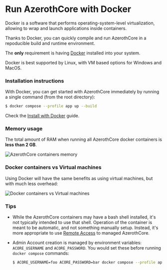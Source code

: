 # Run AzerothCore with Docker

Docker is a software that performs operating-system-level virtualization, allowing to wrap and launch applications inside containers.

Thanks to Docker, you can quickly compile and run AzerothCore in a repoducible build and runtime environment.

The **only** requirement is having [Docker](https://docs.docker.com/install/) installed into your system.

Docker is best supported by Linux, with VM based options for Windows and MacOS.

### Installation instructions

With Docker, you can get started with AzerothCore immediately by running a single command (from the root directory):

```bash
$ docker compose --profile app up --build
```

Check the [Install with Docker](https://www.azerothcore.org/wiki/Install-with-Docker) guide.

### Memory usage

The total amount of RAM when running all AzerothCore docker containers is **less than 2 GB**.

![AzerothCore containers memory](https://user-images.githubusercontent.com/75517/51078287-10e65b80-16b3-11e9-807f-f59a5844dae5.png)


### Docker containers vs Virtual machines

Using Docker will have the same benefits as using virtual machines, but with much less overhead:

![Docker containers vs Virtual machines](https://user-images.githubusercontent.com/75517/51078179-d4fec680-16b1-11e9-8ce6-87b5053f55dd.png)

### Tips

* While the AzerothCore containers may have a bash shell installed, it's not typically intended to use that shell. Operation of the container is meant to be automatic, and not something manually setup. Instead, it's more appropriate to use [Remote Access](https://www.azerothcore.org/wiki/remote-access) to managed AzerothCore. 

* Admin Account creation is managed by environment variables: `ACORE_USERNAME` and `ACORE_PASSWORD`. You would set these before running `docker compose` commands:

    ```bash
    $ ACORE_USERNAME=foo ACORE_PASSWORD=bar docker compose --profile app ...
    ```
